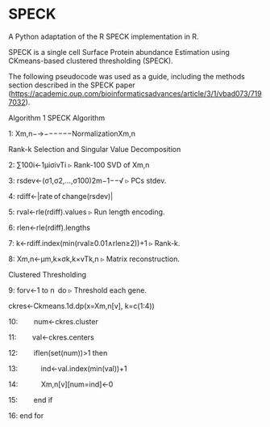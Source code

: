 # SPECK
A Python adaptation of the R SPECK implementation in R. 

SPECK is a single cell Surface Protein abundance Estimation using CKmeans-based clustered thresholding (SPECK). 

The following pseudocode was used as a guide, including the methods section described in the SPECK paper (https://academic.oup.com/bioinformaticsadvances/article/3/1/vbad073/7197032). 


Algorithm 1 SPECK Algorithm

1: Xm,n−→−−−−−−NormalizationXm,n

Rank-k Selection and Singular Value Decomposition

2: ∑100i←1μiσivTi          ▹ Rank-100 SVD of Xm,n

3: rsdev←(σ1,σ2,…,σ100)2m−1−−√  ▹ PCs stdev.

4: rdiff←|rate of change(rsdev)|

5: rval←rle(rdiff).values      ▹ Run length encoding.

6: rlen←rle(rdiff).lengths

7: k←rdiff.index(min(rval≥0.01∧rlen≥2))+1      ▹ Rank-k.

8: Xm,n←μm,k×σk,k×vTk,n    ▹ Matrix reconstruction.

Clustered Thresholding

9: forv←1 to n do          ▹ Threshold each gene.

ckres←Ckmeans.1d.dp(x=Xm,n[v], k=c(1:4))

10:   num←ckres.cluster

11:   val←ckres.centers

12:   iflen(set(num))>1 then

13:    ind←val.index(min(val))+1

14:    Xm,n[v][num=ind]←0

15:   end if

16: end for
